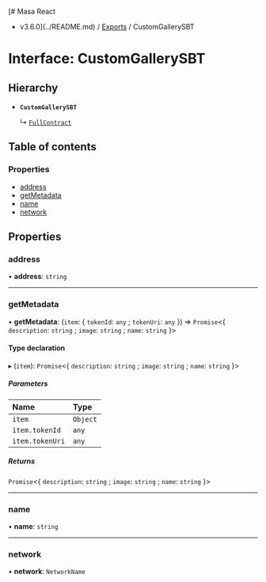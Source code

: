 [# Masa React
 - v3.6.0](../README.md) / [Exports](../modules.md) / CustomGallerySBT

# Interface: CustomGallerySBT

## Hierarchy

- **`CustomGallerySBT`**

  ↳ [`FullContract`](FullContract.md)

## Table of contents

### Properties

- [address](CustomGallerySBT.md#address)
- [getMetadata](CustomGallerySBT.md#getmetadata)
- [name](CustomGallerySBT.md#name)
- [network](CustomGallerySBT.md#network)

## Properties

### address

• **address**: `string`

___

### getMetadata

• **getMetadata**: (`item`: \{ `tokenId`: `any` ; `tokenUri`: `any`  }) => `Promise`\<\{ `description`: `string` ; `image`: `string` ; `name`: `string`  }\>

#### Type declaration

▸ (`item`): `Promise`\<\{ `description`: `string` ; `image`: `string` ; `name`: `string`  }\>

##### Parameters

| Name | Type |
| :------ | :------ |
| `item` | `Object` |
| `item.tokenId` | `any` |
| `item.tokenUri` | `any` |

##### Returns

`Promise`\<\{ `description`: `string` ; `image`: `string` ; `name`: `string`  }\>

___

### name

• **name**: `string`

___

### network

• **network**: `NetworkName`
